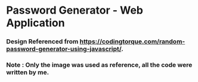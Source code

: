 # Password Generator - Web Application

### Design Referenced from https://codingtorque.com/random-password-generator-using-javascript/.
### Note : Only the image was used as reference, all the code were written by me.
